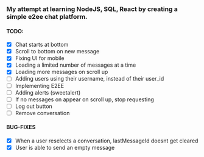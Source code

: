 ### My attempt at learning NodeJS, SQL, React by creating a simple e2ee chat platform.

#### TODO:

- [x] Chat starts at bottom
- [x] Scroll to bottom on new message
- [x] Fixing UI for mobile
- [x] Loading a limited number of messages at a time
- [x] Loading more messages on scroll up
- [ ] Adding users using their username, instead of their user_id
- [ ] Implementing E2EE
- [ ] Adding alerts (sweetalert)
- [ ] If no messages on appear on scroll up, stop requesting
- [ ] Log out button
- [ ] Remove conversation

#### BUG-FIXES

- [x] When a user reselects a conversation, lastMessageId doesnt get cleared
- [x] User is able to send an empty message
